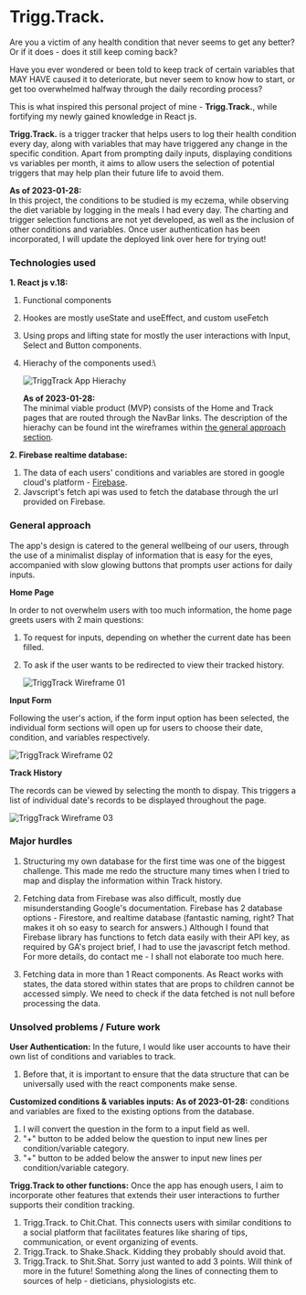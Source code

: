 # Trigg.Track.

Are you a victim of any health condition that never seems to get any better? Or if it does - does it still keep coming back?

Have you ever wondered or been told to keep track of certain variables that MAY HAVE caused it to deteriorate, but never seem to know how to start, or get too overwhelmed halfway through the daily recording process?

This is what inspired this personal project of mine - **Trigg.Track.**, while fortifying my newly gained knowledge in React js.

**Trigg.Track.** is a trigger tracker that helps users to log their health condition every day, along with variables that may have triggered any change in the specific condition. Apart from prompting daily inputs, displaying conditions vs variables per month, it aims to allow users the selection of potential triggers that may help plan their future life to avoid them.

**As of 2023-01-28:**\
In this project, the conditions to be studied is my eczema, while observing the diet variable by logging in the meals I had every day. The charting and trigger selection functions are not yet developed, as well as the inclusion of other conditions and variables. Once user authentication has been incorporated, I will update the deployed link over here for trying out!

### Technologies used

**1. React js v.18:**

1. Functional components
2. Hookes are mostly useState and useEffect, and custom useFetch
3. Using props and lifting state for mostly the user interactions with Input, Select and Button components.
4. Hierachy of the components used:\

   <!-- image links [alt:] (url "title") -->

   ![TriggTrack App Hierachy](https://i.imgur.com/6Znqjfk.png "TriggTrack Hierachy")

   **As of 2023-01-28:**\
   The minimal viable product (MVP) consists of the Home and Track pages that are routed through the NavBar links. The description of the hierachy can be found int the wireframes within [the general approach section](#general-approach).

**2. Firebase realtime database:**

1. The data of each users' conditions and variables are stored in google cloud's platform - [Firebase](https://firebase.google.com/).
2. Javscript's fetch api was used to fetch the database through the url provided on Firebase.

### General approach

The app's design is catered to the general wellbeing of our users, through the use of a minimalist display of information that is easy for the eyes, accompanied with slow glowing buttons that prompts user actions for daily inputs.

**Home Page**

In order to not overwhelm users with too much information, the home page greets users with 2 main questions:

1. To request for inputs, depending on whether the current date has been filled.
2. To ask if the user wants to be redirected to view their tracked history.

   ![TriggTrack Wireframe 01](https://i.imgur.com/QSmm5yz.png "TriggTrack Wireframe 01")

**Input Form**

Following the user's action, if the form input option has been selected, the individual form sections will open up for users to choose their date, condition, and variables respectively.

![TriggTrack Wireframe 02](https://i.imgur.com/vD9weMl.png "TriggTrack Wireframe 02")

**Track History**

The records can be viewed by selecting the month to dispay. This triggers a list of individual date's records to be displayed throughout the page.

![TriggTrack Wireframe 03](https://i.imgur.com/kjIrA96.png "TriggTrack Wireframe 03")

### Major hurdles

1. Structuring my own database for the first time was one of the biggest challenge. This made me redo the structure many times when I tried to map and display the information within Track history.

2. Fetching data from Firebase was also difficult, mostly due misunderstanding Google's documentation. Firebase has 2 database options - Firestore, and realtime database (fantastic naming, right? That makes it oh so easy to search for answers.) Although I found that Firebase library has functions to fetch data easily with their API key, as required by GA's project brief, I had to use the javascript fetch method. For more details, do contact me - I shall not elaborate too much here.

3. Fetching data in more than 1 React components. As React works with states, the data stored within states that are props to children cannot be accessed simply. We need to check if the data fetched is not null before processing the data.

### Unsolved problems / Future work

**User Authentication:**
In the future, I would like user accounts to have their own list of conditions and variables to track.

1. Before that, it is important to ensure that the data structure that can be universally used with the react components make sense.

**Customized conditions & variables inputs:**
**As of 2023-01-28:** conditions and variables are fixed to the existing options from the database.

1. I will convert the question in the form to a input field as well.
2. "+" button to be added below the question to input new lines per condition/variable category.
3. "+" button to be added below the answer to input new lines per condition/variable category.

**Trigg.Track to other functions:**
Once the app has enough users, I aim to incorporate other features that extends their user interactions to further supports their condition tracking.

1. Trigg.Track. to Chit.Chat.
   This connects users with similar conditions to a social platform that facilitates features like sharing of tips, communication, or event organizing of events.
2. Trigg.Track. to Shake.Shack.
   Kidding they probably should avoid that.
3. Trigg.Track. to Shit.Shat.
   Sorry just wanted to add 3 points. Will think of more in the future! Something along the lines of connecting them to sources of help - dieticians, physiologists etc.

